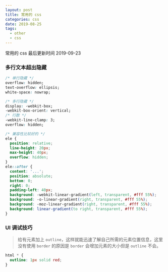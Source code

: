 ```yaml
---
layout: post
title: 常用的 css
categories: css
date: 2019-08-25
tags:
  - other
  - css
---
```


常用的 css
最后更新时间 2019-09-23

<!-- more -->

### 多行文本超出隐藏

```css
/* 单行隐藏 */
overflow: hidden;
text-overflow: ellipsis;
white-space: nowrap;

/* 多行隐藏 */
display: -webkit-box;
-webkit-box-orient: vertical;
/* 行数 */
-webkit-line-clamp: 3;
overflow: hidden;

/* 兼容性比较好的 */
ele {
  position: relative;
  line-height: 20px;
  max-height: 40px;
  overflow: hidden;
}
ele::after {
  content: '...';
  position: absolute;
  bottom: 0;
  right: 0;
  padding-left: 40px;
  background: -webkit-linear-gradient(left, transparent, #fff 55%);
  background: -o-linear-gradient(right, transparent, #fff 55%);
  background: -moz-linear-gradient(right, transparent, #fff 55%);
  background: linear-gradient(to right, transparent, #fff 55%);
}
```

### UI 调试技巧

> 给有元素加上 `outline`，这样就能迅速了解自己所需的元素位置信息，这里没有使用 `border` 的原因是 `border` 会增加元素的大小但是 `outline` 不会。

```css
html * {
  outline: 1px solid red;
}
```
